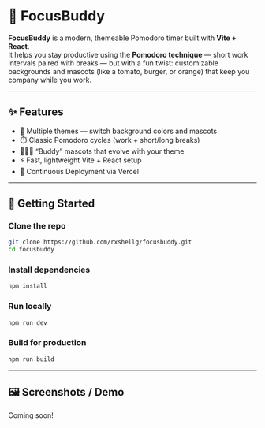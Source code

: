# 🍅 FocusBuddy

**FocusBuddy** is a modern, themeable Pomodoro timer built with **Vite + React**.  
It helps you stay productive using the **Pomodoro technique** — short work intervals paired with breaks — but with a fun twist: customizable backgrounds and mascots (like a tomato, burger, or orange) that keep you company while you work.

---

## ✨ Features
- 🎨 Multiple themes — switch background colors and mascots  
- ⏱️ Classic Pomodoro cycles (work + short/long breaks)  
- 🧑‍🤝‍🧑 “Buddy” mascots that evolve with your theme  
- ⚡ Fast, lightweight Vite + React setup  
- 🚀 Continuous Deployment via Vercel  

---

## 🚀 Getting Started

### Clone the repo
```bash
git clone https://github.com/rxshellg/focusbuddy.git
cd focusbuddy 
```

### Install dependencies
```bash
npm install
```

### Run locally
```bash
npm run dev
```

### Build for production
```bash
npm run build
```

---

## 🖼️ Screenshots / Demo

Coming soon!